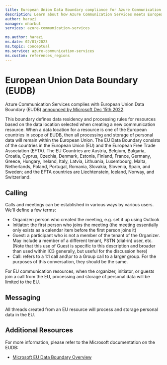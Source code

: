 ```yaml
---
title: European Union Data Boundary compliance for Azure Communication Services
description: Learn about how Azure Communication Services meets European Union data handling compliance laws
author: harazi
manager: mharbut
services: azure-communication-services

ms.author: harazi
ms.date: 02/01/2023
ms.topic: conceptual
ms.service: azure-communication-services
ms.custom: references_regions
---
```


# European Union Data Boundary (EUDB)

Azure Communication Services complies with European Union Data Boundary (EUDB) [announced by Microsoft Dec 15th 2022](https://blogs.microsoft.com/eupolicy/2022/12/15/eu-data-boundary-cloud-rollout/). 

This boundary defines data residency and processing rules for resources based on the data location selected when creating a new communication resource. When a data location for a resource is one of the European countries in scope of EUDB, then all processing and storage of personal data will remain within the European Union. The EU Data Boundary consists of the countries in the European Union (EU) and the European Free Trade Association (EFTA). The EU Countries are Austria, Belgium, Bulgaria, Croatia, Cyprus, Czechia, Denmark, Estonia, Finland, France, Germany, Greece, Hungary, Ireland, Italy, Latvia, Lithuania, Luxembourg, Malta, Netherlands, Poland, Portugal, Romania, Slovakia, Slovenia, Spain, and Sweden; and the EFTA countries are Liechtenstein, Iceland, Norway, and Switzerland.

## Calling

Calls and meetings can be established in various ways by various users.  We'll define a few terms:
- Organizer: person who created the meeting, e.g. set it up using Outlook
- Initiator: the first person who joins the meeting (the meeting essentially only exists as a calendar item before the first person joins it)
- Guest: a participant who is not a member of the tenant of the Organizer.  May include a member of a different tenant, PSTN (dial-in) user, etc. (Note that this use of Guest is specific to this description and broader than used within IC3 generally, but useful for the discussion here)
- Call: refers to a 1:1 call and\or to a Group call to a larger group.  For the purposes of this conversation, they should be the same.

For EU communication resources, when the organizer, initiator, or guests join a call from the EU, processing and storage of personal data will be limited to the EU.

## Messaging

All threads created from an EU resource will process and storage personal data in the EU. 


## Additional Resources

For more information, please refer to the Microsoft documentation on the EUDB:
- [Microsoft EU Data Boundary Overview](https://www.microsoft.com/en-us/trust-center/privacy/european-data-boundary-eudb)
